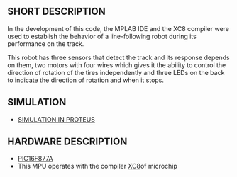 ## SHORT DESCRIPTION
In the development of this code, the MPLAB IDE and the XC8 compiler were used to establish the behavior of a line-following robot during its performance on the track.

This robot has three sensors that detect the track and its response depends on them, two motors with four wires which gives it the ability to control the direction of rotation of the tires independently and three LEDs on the back to indicate the direction of rotation and when it stops.

## SIMULATION

* [SIMULATION IN PROTEUS](https://drive.google.com/file/d/1Zz0EVmlrcsgL6akj7Ak4JhGAR0X1rot7/view?usp=sharing)

## HARDWARE DESCRIPTION

* [PIC16F877A](https://www.microchip.com/wwwproducts/en/PIC16F877A)
* This MPU operates with the compiler [XC8](http://ww1.microchip.com/downloads/en/DeviceDoc/MPLAB_XC8_C_Compiler_User_Guide_for_PIC.pdf)of microchip
